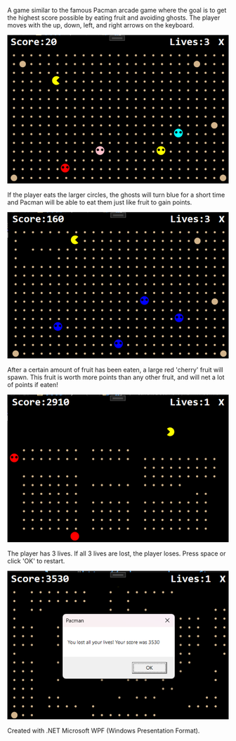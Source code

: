 A game similar to the famous Pacman arcade game where the goal is to get the highest score possible by eating fruit and avoiding ghosts. The player moves with the up, down, left, and right arrows on the keyboard.

![Screenshot of the game](img/Screenshot1.png)

If the player eats the larger circles, the ghosts will turn blue for a short time and Pacman will be able to eat them just like fruit to gain points.

![Screenshot of the game](img/Screenshot2.png)

After a certain amount of fruit has been eaten, a large red 'cherry' fruit will spawn. This fruit is worth more points than any other fruit, and will net a lot of points if eaten!

![Screenshot of the game](img/Screenshot3.png)

The player has 3 lives. If all 3 lives are lost, the player loses. Press space or click 'OK' to restart.

![Screenshot of the game](img/Screenshot4.png)

Created with .NET Microsoft WPF (Windows Presentation Format).
